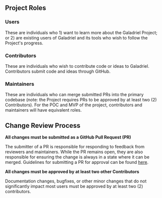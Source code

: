 ## Project Roles

### Users

These are individuals who 1) want to learn more about the Galadriel Project; or 2) are existing users of Galadriel and its tools who wish to follow the Project's progress.

### Contributors

These are individuals who wish to contribute code or ideas to Galadriel. Contributors submit code and ideas through GitHub.

### Maintainers

These are individuals who can merge submitted PRs into the primary codebase (note: the Project requires PRs to be approved by at least two (2) Contributors). For the POC and MVP of the project, contributors and maintainers will have equivalent roles.

## Change Review Process

**All changes must be submitted as a GitHub Pull Request (PR)**

The submitter of a PR is responsible for responding to feedback from reviewers and maintainers. While the PR remains open, they are also responsible for ensuring the change is always in a state where it can be merged. Guidelines for submitting a PR for approval can be found [here](/CONTRIBUTING.md).

**All changes must be approved by at least two other Contributors**

Documentation changes, bugfixes, or other minor changes that do not significantly impact most users must be approved by at least two (2) contributors.